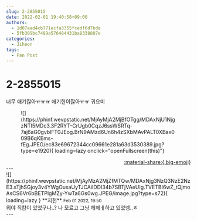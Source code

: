 ```yaml
---
slug: 2-2855015
date: 2022-02-01 19:40:58+09:00
authors:
  - 1d07aad4cb771ecfa3355fcedf6d7bde
  - 5fb309bc7489a576484431ba8338807e
categories:
  - Jiheon
tags:
  - Fan Post
---
```


# 2-2855015

<div class="post-container" markdown="1">
<div class="content-container md-sidebar__scrollwrap" markdown="1">

너무 애기잖아ㅠㅠㅠ 애기헌이잖아ㅠㅠ 귀요미
<figure markdown="1">
![](https://phinf.wevpstatic.net/MjAyMjA2MjBfOTgg/MDAxNjU1NjgzNTI5MDc3.3F2RYT-CrUgb0CqzJ6ssWSRTq-7aj6aG0gvblFT0JEog.BrN9AMzd6Un6h4zSXbMAvPALT0XBax009B6qKEms-fEg.JPEG/ec83e69672344cc09661e281a63d3530389.jpg?type=e1920){ loading=lazy onclick="openFullscreen(this)"}
</figure>


</div>
</div>

<div style="text-align: right;" markdown="1">
<a href="https://weverse.io/fromis9/fanpost/2-2855015" style="text-align: right;">:material-share:{.big-emoji}</a>
</div>
---

<div class="comments-container md-sidebar__scrollwrap" markdown="1">
<div class="comment" markdown="1">
<div class='id-container' markdown="1">
![](https://phinf.wevpstatic.net/MjAyMzA2MjZfMTQw/MDAxNjg3NzQ3NzE2NzE3.sTjhSGjoy3v4YWgOusaUyTJCAiIDDI34b7SBTjVAeUIg.TVETBI6wZ_tQjmoAsCS6Vr6bBETPlgMZy-YwTa6Gs0wg.JPEG/image.jpg?type=s72){ loading=lazy }
**<span class="artist">지헌</span>** <small>Feb 01 2022, 19:50</small><br>
</div>
<div class='comment-body' markdown="1">
뭐야 직캼이 있었구나..? 나 모르고 그냥 헤헤ㅔ하고 있었넹..ㅎ
</div>
</div>
</div>
---
